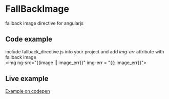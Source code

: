 # FallBackImage
fallback image directive for angularjs

## Code example
include fallback_directive.js into your project and add <i>img-err</i> attribute with fallback image <br>
&lt;img ng-src=&quot;{{image || image_err}}&quot; img-err = &quot;{{::image_err}}&quot;&gt;

## Live example
<a href="https://codepen.io/egorzp/pen/rrQmEG">Example on codepen</a>


